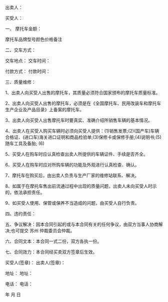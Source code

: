 
 


出卖人：


买受人：


一、 摩托车金额：


摩托车品牌型号颜色价格备注


二、交车方式：


交车地点： 交车时间：


付款方式： 付款时间：


三、质量维修：


1、出卖人向买受人出售的摩托车，其质量必须符合国家颁布的摩托车质量标准。


2、出卖人向买受人出售的摩托车，必须是在《全国摩托车、民用改装车和摩托车生产企业及产品目录》上备案的摩托车。


3、出卖人向买受人出售摩托车时要真实、准确介绍所销售车辆的基本情况。


4、出卖人在买受人购买车辆时必须向买受人提供：(1)销售发票;(2)(国产车)车辆合格证、(进口车)海关进口证明和商品检验单;(3)保修卡或保修手册;(4)说明书;(5)随车工具及备胎; (6)


5、买受人在购车时应认真检查出卖人所提供的车辆证件、手续是否齐全。


6、买受人在购车时应对所购车辆的功能及外观进行认真检查、确认。


7、摩托车在购买后，由出卖人负责与生产厂家的维修站联系、解决。


8、如属于在摩托车售出前流通过程中出现的质量问题，出卖人未向买受人时示的，依法承担责任。


9、如买受人使用、保管或保养不当造成的问题，由买受人自行负责。


四、违约责任：


五、争议解决：因本合同引起的或与本合同有关的任何争议，由双方当事人协商解决;也可提交
苏州
仲裁委员会仲裁。


六、合同文本：本合同一式二份，双方各执一份。


七、合同效力：本合同经买卖双方签章后生效。


买受人(签章)： 出卖人(签章)：


地址： 地址：


电话： 电话：


年 月 日
 


 

 
 
 
 
 
  


  
 

  


  


  
 
 
 
 

